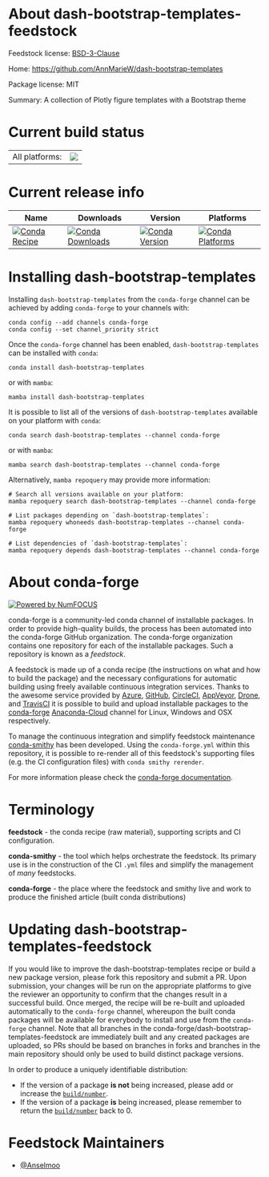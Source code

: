 About dash-bootstrap-templates-feedstock
========================================

Feedstock license: [BSD-3-Clause](https://github.com/conda-forge/dash-bootstrap-templates-feedstock/blob/main/LICENSE.txt)

Home: https://github.com/AnnMarieW/dash-bootstrap-templates

Package license: MIT

Summary: A collection of Plotly figure templates with a Bootstrap theme

Current build status
====================


<table><tr><td>All platforms:</td>
    <td>
      <a href="https://dev.azure.com/conda-forge/feedstock-builds/_build/latest?definitionId=18605&branchName=main">
        <img src="https://dev.azure.com/conda-forge/feedstock-builds/_apis/build/status/dash-bootstrap-templates-feedstock?branchName=main">
      </a>
    </td>
  </tr>
</table>

Current release info
====================

| Name | Downloads | Version | Platforms |
| --- | --- | --- | --- |
| [![Conda Recipe](https://img.shields.io/badge/recipe-dash--bootstrap--templates-green.svg)](https://anaconda.org/conda-forge/dash-bootstrap-templates) | [![Conda Downloads](https://img.shields.io/conda/dn/conda-forge/dash-bootstrap-templates.svg)](https://anaconda.org/conda-forge/dash-bootstrap-templates) | [![Conda Version](https://img.shields.io/conda/vn/conda-forge/dash-bootstrap-templates.svg)](https://anaconda.org/conda-forge/dash-bootstrap-templates) | [![Conda Platforms](https://img.shields.io/conda/pn/conda-forge/dash-bootstrap-templates.svg)](https://anaconda.org/conda-forge/dash-bootstrap-templates) |

Installing dash-bootstrap-templates
===================================

Installing `dash-bootstrap-templates` from the `conda-forge` channel can be achieved by adding `conda-forge` to your channels with:

```
conda config --add channels conda-forge
conda config --set channel_priority strict
```

Once the `conda-forge` channel has been enabled, `dash-bootstrap-templates` can be installed with `conda`:

```
conda install dash-bootstrap-templates
```

or with `mamba`:

```
mamba install dash-bootstrap-templates
```

It is possible to list all of the versions of `dash-bootstrap-templates` available on your platform with `conda`:

```
conda search dash-bootstrap-templates --channel conda-forge
```

or with `mamba`:

```
mamba search dash-bootstrap-templates --channel conda-forge
```

Alternatively, `mamba repoquery` may provide more information:

```
# Search all versions available on your platform:
mamba repoquery search dash-bootstrap-templates --channel conda-forge

# List packages depending on `dash-bootstrap-templates`:
mamba repoquery whoneeds dash-bootstrap-templates --channel conda-forge

# List dependencies of `dash-bootstrap-templates`:
mamba repoquery depends dash-bootstrap-templates --channel conda-forge
```


About conda-forge
=================

[![Powered by
NumFOCUS](https://img.shields.io/badge/powered%20by-NumFOCUS-orange.svg?style=flat&colorA=E1523D&colorB=007D8A)](https://numfocus.org)

conda-forge is a community-led conda channel of installable packages.
In order to provide high-quality builds, the process has been automated into the
conda-forge GitHub organization. The conda-forge organization contains one repository
for each of the installable packages. Such a repository is known as a *feedstock*.

A feedstock is made up of a conda recipe (the instructions on what and how to build
the package) and the necessary configurations for automatic building using freely
available continuous integration services. Thanks to the awesome service provided by
[Azure](https://azure.microsoft.com/en-us/services/devops/), [GitHub](https://github.com/),
[CircleCI](https://circleci.com/), [AppVeyor](https://www.appveyor.com/),
[Drone](https://cloud.drone.io/welcome), and [TravisCI](https://travis-ci.com/)
it is possible to build and upload installable packages to the
[conda-forge](https://anaconda.org/conda-forge) [Anaconda-Cloud](https://anaconda.org/)
channel for Linux, Windows and OSX respectively.

To manage the continuous integration and simplify feedstock maintenance
[conda-smithy](https://github.com/conda-forge/conda-smithy) has been developed.
Using the ``conda-forge.yml`` within this repository, it is possible to re-render all of
this feedstock's supporting files (e.g. the CI configuration files) with ``conda smithy rerender``.

For more information please check the [conda-forge documentation](https://conda-forge.org/docs/).

Terminology
===========

**feedstock** - the conda recipe (raw material), supporting scripts and CI configuration.

**conda-smithy** - the tool which helps orchestrate the feedstock.
                   Its primary use is in the construction of the CI ``.yml`` files
                   and simplify the management of *many* feedstocks.

**conda-forge** - the place where the feedstock and smithy live and work to
                  produce the finished article (built conda distributions)


Updating dash-bootstrap-templates-feedstock
===========================================

If you would like to improve the dash-bootstrap-templates recipe or build a new
package version, please fork this repository and submit a PR. Upon submission,
your changes will be run on the appropriate platforms to give the reviewer an
opportunity to confirm that the changes result in a successful build. Once
merged, the recipe will be re-built and uploaded automatically to the
`conda-forge` channel, whereupon the built conda packages will be available for
everybody to install and use from the `conda-forge` channel.
Note that all branches in the conda-forge/dash-bootstrap-templates-feedstock are
immediately built and any created packages are uploaded, so PRs should be based
on branches in forks and branches in the main repository should only be used to
build distinct package versions.

In order to produce a uniquely identifiable distribution:
 * If the version of a package **is not** being increased, please add or increase
   the [``build/number``](https://docs.conda.io/projects/conda-build/en/latest/resources/define-metadata.html#build-number-and-string).
 * If the version of a package **is** being increased, please remember to return
   the [``build/number``](https://docs.conda.io/projects/conda-build/en/latest/resources/define-metadata.html#build-number-and-string)
   back to 0.

Feedstock Maintainers
=====================

* [@Anselmoo](https://github.com/Anselmoo/)

